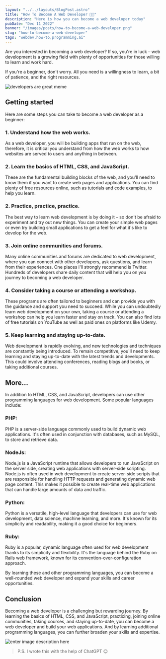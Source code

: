 ```yaml
---
layout: "../../layouts/BlogPost.astro"
title: "How To Become A Web Developer 👨‍💻"
description: "Here is how you can become a web developer today"
pubDate: "Dec 11 2022"
banner: "/images/posts/how-to-become-a-web-developer.png"
slug: "how-to-become-a-web-developer"
tags: "webdev,how-to,programming,ai"
---
```


Are you interested in becoming a web developer? If so, you're in luck – web development is a growing field with plenty of opportunities for those willing to learn and work hard.

If you're a beginner, don't worry. All you need is a willingness to learn, a bit of patience, and the right resources.

![developers are great meme](https://res.cloudinary.com/follio/image/upload/v1670776218/bohekpecbwfybndhulsc.jpg)

## Getting started

Here are some steps you can take to become a web developer as a beginner:

### 1. Understand how the web works.

As a web developer, you will be building apps that run on the web, therefore, it is critical you understand from how the web works to how websites are served to users and anything in between.

### 2. Learn the basics of HTML, CSS, and JavaScript.

These are the fundamental building blocks of the web, and you'll need to know them if you want to create web pages and applications. You can find plenty of free resources online, such as tutorials and code examples, to help you learn.

### 2. Practice, practice, practice.

The best way to learn web development is by doing it – so don't be afraid to experiment and try out new things. You can create your simple web pages or even try building small applications to get a feel for what it's like to develop for the web.

### 3. Join online communities and forums.

Many online communities and forums are dedicated to web development, where you can connect with other developers, ask questions, and learn from their experiences. One places i'll strongly recommend is Twitter. Hundreds of developers share daily content that will help you on you journey to becoming a web developer.

### 4. Consider taking a course or attending a workshop.

These programs are often tailored to beginners and can provide you with the guidance and support you need to succeed. While you can undoubtedly learn web development on your own, taking a course or attending a workshop can help you learn faster and stay on track. You can also find lots of free tutorials on YouTube as well as paid ones on platforms like Udemy.

### 5. Keep learning and staying up-to-date.

Web development is rapidly evolving, and new technologies and techniques are constantly being introduced. To remain competitive, you'll need to keep learning and staying up-to-date with the latest trends and developments. This could involve attending conferences, reading blogs and books, or taking additional courses.

## More...

In addition to HTML, CSS, and JavaScript, developers can use other programming languages for web development. Some popular languages include:

### **PHP**:

PHP is a server-side language commonly used to build dynamic web applications. It's often used in conjunction with databases, such as MySQL, to store and retrieve data.

### **NodeJs**:

Node.js is a JavaScript runtime that allows developers to run JavaScript on the server side, creating web applications with server-side scripting. Node.js is often used in web development to create server-side scripts that are responsible for handling HTTP requests and generating dynamic web page content. This makes it possible to create real-time web applications that can handle large amounts of data and traffic.

### **Python:**

Python is a versatile, high-level language that developers can use for web development, data science, machine learning, and more. It's known for its simplicity and readability, making it a good choice for beginners.

### **Ruby:**

Ruby is a popular, dynamic language often used for web development thanks to its simplicity and flexibility. It's the language behind the Ruby on Rails web framework, known for its convention-over-configuration approach.

By learning these and other programming languages, you can become a well-rounded web developer and expand your skills and career opportunities.

## Conclusion

Becoming a web developer is a challenging but rewarding journey. By learning the basics of HTML, CSS, and JavaScript, practicing, joining online communities, taking courses, and staying up-to-date, you can become a web developer and build your web applications. And by learning additional programming languages, you can further broaden your skills and expertise.

![enter image description here](https://res.cloudinary.com/follio/image/upload/v1670775594/nyroolcolrsqsro1mlyw.png)

> P.S. I wrote this with the help of ChatGPT 😉
